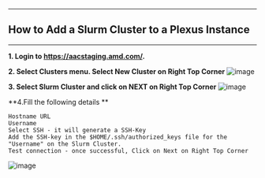 ***
## How to Add a Slurm Cluster to a Plexus Instance
***
**1. Login to https://aacstaging.amd.com/.**

**2. Select Clusters menu. Select New Cluster on Right Top Corner**
![image](https://github.com/sanjtrip/AMDAcceleratorCloudGuides/assets/78184710/7e61cab5-2d9b-4f4e-a2b7-73c97e11f55b)

**3. Select Slurm Cluster and click on NEXT on Right Top Corner**
![image](https://github.com/sanjtrip/AMDAcceleratorCloudGuides/assets/78184710/f619a971-1f34-4dfd-88fd-7ea0c5a77794)

**4.Fill the following details **
```
Hostname URL
Username
Select SSH - it will generate a SSH-Key
Add the SSH-key in the $HOME/.ssh/authorized_keys file for the "Username" on the Slurm Cluster.
Test connection - once successful, Click on Next on Right Top Corner
```
![image](https://github.com/sanjtrip/AMDAcceleratorCloudGuides/assets/78184710/2d8e812c-152b-4dfc-9a55-3089c35c36ab)

